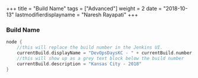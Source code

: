 +++
title = "Build Name"
tags = ["Advanced"]
weight = 2
date = "2018-10-13"
lastmodifierdisplayname = "Naresh Rayapati"
+++

### Build Name

```groovy
node {
    //this will replace the build number in the Jenkins UI.
    currentBuild.displayName = "DevOpsDaysKC - " + currentBuild.number
    //this will show up as a grey text block below the build number
    currentBuild.description = "Kansas City - 2018"
}
```